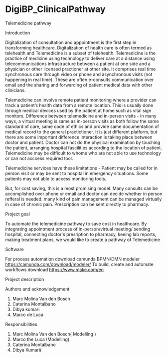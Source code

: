 # DigiBP_ClinicalPathway

Telemedicine pathway

Introduction 

Digitalization of consultation and appointment is the first step in transforming healthcare. Digitalization of health care is often termed as telehealth
and Telemedicine is a subset of telehealth.  Telemedicine is the practice of medicine using technology to deliver care at a distance using telecommunications infrastructure between a patient at one side and a physician or other licensed practioner at other site. 
It comprises real time synchronous care through video or phone and asynchronous visits (not happening in real time). These are often e-consults communication over email and the sharing and forwarding of patient medical data with other clinicians.

Telemedicine can involve remote patient monitoring where a provider can track a patient’s health data from a remote location. This is usually done 
through medical devices used by the patient at home such as vital sign monitors. 
Difference between telemedicine and in-person visits - In many ways, a virtual meeting is same as in-person visits as both follow the same standard of 
care, same code of ethics and provide same documentation of medical record to the general practictioner. It is just different platform, but there are 
some important difference interaction is taking place between doctor and patient. Doctor can not do the physical examination by touching the patient, arranging hospital fascilities according to the location of patient. Telemedicine may be difficult to whome who are not able to use technology or can 
not acccess required tool.


Telemedicine services have these limitations - Patient may be called for in person visit or may be sent to hospital in emergency situations. Some 
patients may not able to access monitoring tools.

But, for cost saving, this is a most promising model. Many consults can be accomplished over phone or email and doctor can decide whether in person refferal is needed. many kind of pain management can be managed virtually in case of chronic pain. Prescription can be sent directly to pharmacy.



Project goal 

 To automate the  telemedicine pathway to save cost in healthcare. 
 By integrating appointment process of in-person/virtual meeting/ sending hospital, connecting doctor's presription to pharmacy, keeing lab reports, 
 making treatment plans,  we would like to create a pathway of Telemedicine
 
Software 

For process automation download camunda BPMN/DMN modeler  
https://camunda.com/download/modeler/
To build, create and automate workflows download
https://www.make.com/en

 
 Project description 
 
 
 
 
 
 Authors and acknowledgement
1. Marc Molina Van den Bosch 
2. Caterina Montalbano
3. Dibya kumari
4. Marco de Luca 

Responsibilities

 1. Marc Molina Van den Bosch( Modelling )
 2. Marco the Luca (Modelling)
 3. Caterina Montalbano
 4. Dibya Kumari(


 
